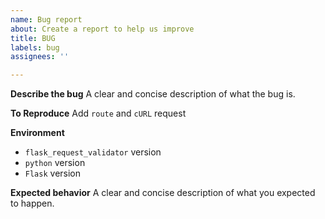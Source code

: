 ```yaml
---
name: Bug report
about: Create a report to help us improve
title: BUG
labels: bug
assignees: ''

---
```


**Describe the bug**
A clear and concise description of what the bug is.

**To Reproduce**
Add `route` and `cURL` request

**Environment**
 - `flask_request_validator` version
 - `python` version
 - `Flask` version

**Expected behavior**
A clear and concise description of what you expected to happen.
